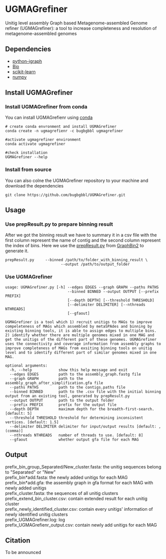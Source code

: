 
# UGMAGrefiner
Unitig level assembly Graph based Metagenome-assembled Genome refiner (UGMAGrefiner): a tool to increase completeness and resolution of metagenome-assembled genomes  
## Dependencies
* [python-igraph](https://igraph.org/python/) 
* [Bio](https://biopython.org/)  
* [scikit-learn](http://scikit-learn.org/)
* [numpy](https://numpy.org/)  


## Install UGMAGrefiner
### Install UGMAGrefiner from conda
You can install UGMAGrefienr using [conda](https://www.anaconda.com/)
```shell
# create conda envronment and install UGMAGrefiner
conda create -n ugmagrefienr -c bugbgbbl ugmagrefiner

#activate ugmagrefiner environment
conda activate ugmagrefiner

#check installation
UGMAGrefiner --help
```
### Install from source 
You can also colne the UGMAGrefiner repository to your machine and download the dependencies
```
git clone https://github.com/bugbgbbl/UGMAGrefiner.git
``` 

## Usage
### Use prepResult.py to prepare binning result
After we got the binning result we have to summary it in a csv file with the first column represent the name of contig and the second column represent the index of bins. Here we use the [prepResult.py](https://github.com/metagentools/GraphBin2/blob/master/support/prepResult.py) from [GraphBin2](https://github.com/metagentools/GraphBin2) to generate it.
```
prepResult.py     --binned /path/to/folder_with_binning_result \
                         --output /path/to/output_folder
```

### Use UGMAGrefiner
```
usage: UGMAGrefiner.py [-h] --edges EDGES --graph GRAPH --paths PATHS  
                            --binned BINNED --output OUTPUT [--prefix PREFIX]  
                            [--depth DEPTH] [--threshold THRESHOLD]  
                            [--delimiter DELIMITER] [--nthreads NTHREADS]  
                            [--gfaout]  

UGMAGrefiner is a tool which 1) recruit unitigs to MAGs to improve compeleteness of MAGs which assembled by metaSPAdes and binning by existing binning tools, it is able to assign edges to multiple bins. 2) identify whether there are multiple genomes mixed in one MAG and get the unitigs of the different part of these genomes. UGMAGrefiner uses the connectivity and coverage information from assembly graphs to improve completeness of MAGs from exsiting binning tools on unitig level and to identify different part of similar genomes mixed in one MAG.  

optional arguments:  
  -h, --help            show this help message and exit  
  --edges EDGES         path to the assembly_graph.fastg file  
  --graph GRAPH         path to the assembly_graph_after_simplification.gfa file  
  --paths PATHS         path to the contigs.paths file  
  --binned BINNED       path to the .csv file with the initial binning output from an existing tool, generated by prepResult.py  
  --output OUTPUT       path to the output folder  
  --prefix PREFIX       prefix for the output file  
  --depth DEPTH         maximum depth for the breadth-first-search. [default: 5]  
  --threshold THRESHOLD threshold for determining inconsistent vertices. [default: 1.5]  
  --delimiter DELIMITER delimiter for input/output results [default: ,(comma)]  
  --nthreads NTHREADS   number of threads to use. [default: 8]  
  --gfaout              whether output gfa file for each MAG  
```
## Output  
prefix_bin_group_Separated/New_cluster.fasta: the unitig sequences belong to "Separated" or "New"  
prefix_bin\*add.fasta: the newly added unitigs for each MAG  
prefix_bin\*add.gfa: the assembly graph in gfa format for each MAG with newly added unitigs  
prefix_cluster.fasta: the sequences of all unitig clusters  
prefix_extend_bin_cluster.csv: contain extended result for each unitig cluster   
prefix_newly_identified_cluster.csv: contain every unitigs' information of newly identified unitig clusters  
prefix_UGMAGrefiner.log: log  
prefix_UGMAGrefienr_output.csv: contain newly add unitigs for each MAG  

## Citation
To be announced 
